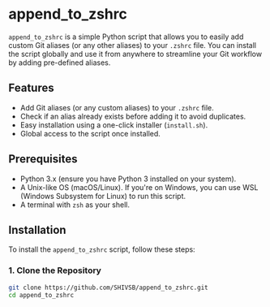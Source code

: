 # append_to_zshrc

`append_to_zshrc` is a simple Python script that allows you to easily add custom Git aliases (or any other aliases) to your `.zshrc` file. You can install the script globally and use it from anywhere to streamline your Git workflow by adding pre-defined aliases.

## Features

- Add Git aliases (or any custom aliases) to your `.zshrc` file.
- Check if an alias already exists before adding it to avoid duplicates.
- Easy installation using a one-click installer (`install.sh`).
- Global access to the script once installed.

## Prerequisites

- Python 3.x (ensure you have Python 3 installed on your system).
- A Unix-like OS (macOS/Linux). If you're on Windows, you can use WSL (Windows Subsystem for Linux) to run this script.
- A terminal with `zsh` as your shell.

## Installation

To install the `append_to_zshrc` script, follow these steps:

### 1. Clone the Repository

```bash
git clone https://github.com/SHIVSB/append_to_zshrc.git
cd append_to_zshrc


